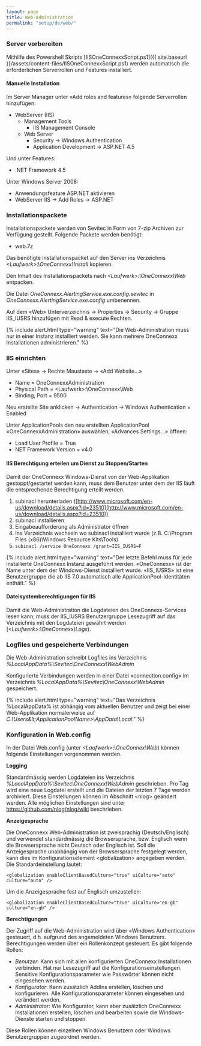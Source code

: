 ```yaml
---
layout: page
title: Web-Administration
permalink: "setup/de/web/"
---
```


### Server vorbereiten

Mithilfe des Powershell Skripts [IISOneConnexxScript.ps1]({{ site.baseurl }}/assets/content-files/IISOneConnexxScript.ps1) werden automatisch die erforderlichen Serverrollen und Features
installiert.

#### Manuelle Installation

Im Server Manager unter «Add roles and features» folgende Serverrollen hinzufügen:

* WebServer (IIS)
  * Management Tools
    * IIS Management Console
  * Web Server
    * Security -> Windows Authentication
    * Application Development -> ASP.NET 4.5

Und unter Features:

* .NET Framework 4.5

Unter Windows Server 2008:

* Anwendungsfeature ASP.NET aktivieren
* WebServer IIS -> Add Roles -> ASP.NET

### Installationspackete

Installationspackete werden von Sevitec in Form von 7-zip Archiven zur Verfügung gestellt. Folgende Packete werden benötigt:

* web.7z

Das benötigte Installationspacket auf den Server ins Verzeichnis *&lt;Laufwerk&gt;:\OneConnexx\Install* kopieren.

Den Inhalt des Installationspackets nach *&lt;Laufwerk&gt;:\OneConnexx\Web* entpacken.

Die Datei *OneConnexx.AlertingService.exe.config.sevitec* in *OneConnexx.AlertingService.exe.config* umbenennen.

Auf dem «Web» Unterverzeichnis -> Properties -> Security -> Gruppe IIS_IUSRS hinzufügen mit Read & execute Rechten.

{% include alert.html type="warning" text="Die Web-Administration muss nur in einer Instanz installiert werden. Sie kann mehrere OneConnexx Installationen administrieren." %}

### IIS einrichten

Unter «Sites» -> Rechte Maustaste -> «Add Website…»

* Name = OneConnexxAdministration
* Physical Path = &lt;Laufwerk&gt;:\OneConnexx\Web
* Binding, Port = 9500

Neu erstellte Site anklicken -> Authentication -> Windows Authentication = Enabled

Unter ApplicationPools den neu erstellten ApplicationPool «OneConnexxAdministration» auswählen, «Advances Settings…» öffnen:

* Load User Profile = True
* NET Framework Version = v4.0


#### IIS Berechtigung erteilen um Dienst zu Stoppen/Starten

Damit der OneConnexx Windows-Dienst von der Web-Applikation gestoppt/gestartet werden kann, muss dem Benutzer unter dem der
IIS läuft die entsprechende Berechtigung erteilt werden.

1. subinacl herunterladen ([http://www.microsoft.com/en-us/download/details.aspx?id=23510](http://www.microsoft.com/en-us/download/details.aspx?id=23510))
1. subinacl installieren
1. Eingabeaufforderung als Administrator öffnen
1. Ins Verzeichnis wechseln wo subinacl installiert wurde (z.B. C:\Program Files (x86)\Windows Resource Kits\Tools\)
1. ```subinacl /service OneConnexx /grant=IIS_IUSRS=F```

{% include alert.html type="warning" text="Der letzte Befehl muss für jede installierte OneConnexx Instanz ausgeführt werden. «OneConnexx» ist der Name unter dem der Windows-Dienst installiert wurde. «IIS_IUSRS» ist eine Benutzergruppe die ab IIS 7.0 automatisch alle ApplicationPool-Identitäten enthält." %}

#### Dateisystemberechtigungen für IIS

Damit die Web-Administration die Logdateien des OneConnexx-Services lesen kann, muss der IIS_IUSRS Benutzergruppe Lesezugriff
auf das Verzeichnis mit den Logdateien gewährt werden (*&lt;Laufwerk&gt;:\OneConnexx\Logs*).

### Logfiles und gespeicherte Verbindungen

Die Web-Administration schreibt Logfiles ins Verzeichnis *%LocalAppData%\Sevitec\OneConnexx\WebAdmin*

Konfigurierte Verbindungen werden in einer Datei «connection.config» im Verzeichnis *%LocalAppData%\Sevitec\OneConnexx\WebAdmin* gespeichert.

{% include alert.html type="warning" text="Das Verzeichnis %LocalAppData% ist abhängig vom aktuellen Benutzer und zeigt bei einer Web-Applikation normalerweise auf *C:\Users\&lt;ApplicationPoolName&gt;\AppData\Local*." %}

### Konfiguration in Web.config

In der Datei Web.config (unter *&lt;Laufwerk&gt;:\OneConnex\Web*) können folgende Einstellungen vorgenommen werden.

__Logging__

Standardmässig werden Logdateien ins Verzeichnis *%LocalAppData%\Sevitec\OneConnexx\WebAdmin* geschrieben.
Pro Tag wird eine neue Logdatei erstellt und die Dateien der letzten 7 Tage werden archiviert.
Diese Einstellungen können im Abschnitt &lt;nlog&gt; geändert werden.
Alle möglichen Einstellungen sind unter https://github.com/nlog/nlog/wiki beschrieben.

__Anzeigesprache__

Die OneConnexx Web-Administration ist zweisprachig (Deutsch/Englisch) und verwendet standardmässig die Browsersprache,
bzw. Englisch wenn die Browsersprache nicht Deutsch oder Englisch ist. Soll die Anzeigesprache unabhängig von der
Browsersprache festgelegt werden, kann dies im Konfigurationselement &lt;globalization&gt; angegeben werden.
Die Standardeinstellung lautet:

```
<globalization enableClientBasedCulture="true" uiCulture="auto" culture="auto" />
```

Um die Anzeigesprache fest auf Englisch umzustellen:

```
<globalization enableClientBasedCulture="true" uiCulture="en-gb" culture="en-gb" />
```

__Berechtigungen__

Der Zugriff auf die Web-Administration wird über «Windows Authentication» gesteuert, d.h. aufgrund des angemeldeten Windows
Benutzers. Berechtigungen werden über ein Rollenkonzept gesteuert. Es gibt folgende Rollen:

* *Benutzer*: Kann sich mit allen konfigurierten OneConnexx Installationen verbinden. Hat nur Lesezugriff auf die Konfigurationseinstellungen. Sensitive Konfigurationsparameter wie Passwörter können nicht eingesehen werden.
* *Konfigurator*: Kann zusätzlich AddIns erstellen, löschen und konfigurieren. Alle Konfigurationsparameter können eingesehen und verändert werden.
* *Administrator*: Wie Konfigurator, kann aber zusätzlich OneConnexx Installationen erstellen, löschen und bearbeiten sowie die Windows-Dienste starten und stoppen.

Diese Rollen können einzelnen Windows Benutzern oder Windows Benutzergruppen zugeordnet werden.


